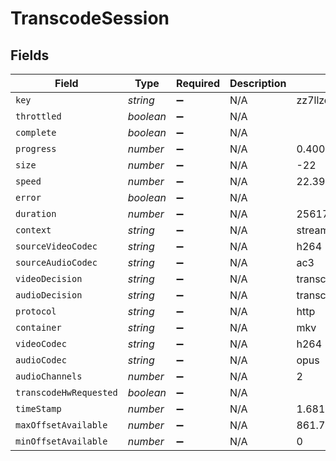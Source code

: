 # TranscodeSession


## Fields

| Field                    | Type                     | Required                 | Description              | Example                  |
| ------------------------ | ------------------------ | ------------------------ | ------------------------ | ------------------------ |
| `key`                    | *string*                 | :heavy_minus_sign:       | N/A                      | zz7llzqlx8w9vnrsbnwhbmep |
| `throttled`              | *boolean*                | :heavy_minus_sign:       | N/A                      |                          |
| `complete`               | *boolean*                | :heavy_minus_sign:       | N/A                      |                          |
| `progress`               | *number*                 | :heavy_minus_sign:       | N/A                      | 0.4000000059604645       |
| `size`                   | *number*                 | :heavy_minus_sign:       | N/A                      | -22                      |
| `speed`                  | *number*                 | :heavy_minus_sign:       | N/A                      | 22.399999618530273       |
| `error`                  | *boolean*                | :heavy_minus_sign:       | N/A                      |                          |
| `duration`               | *number*                 | :heavy_minus_sign:       | N/A                      | 2561768                  |
| `context`                | *string*                 | :heavy_minus_sign:       | N/A                      | streaming                |
| `sourceVideoCodec`       | *string*                 | :heavy_minus_sign:       | N/A                      | h264                     |
| `sourceAudioCodec`       | *string*                 | :heavy_minus_sign:       | N/A                      | ac3                      |
| `videoDecision`          | *string*                 | :heavy_minus_sign:       | N/A                      | transcode                |
| `audioDecision`          | *string*                 | :heavy_minus_sign:       | N/A                      | transcode                |
| `protocol`               | *string*                 | :heavy_minus_sign:       | N/A                      | http                     |
| `container`              | *string*                 | :heavy_minus_sign:       | N/A                      | mkv                      |
| `videoCodec`             | *string*                 | :heavy_minus_sign:       | N/A                      | h264                     |
| `audioCodec`             | *string*                 | :heavy_minus_sign:       | N/A                      | opus                     |
| `audioChannels`          | *number*                 | :heavy_minus_sign:       | N/A                      | 2                        |
| `transcodeHwRequested`   | *boolean*                | :heavy_minus_sign:       | N/A                      |                          |
| `timeStamp`              | *number*                 | :heavy_minus_sign:       | N/A                      | 1.6818695357764285e+09   |
| `maxOffsetAvailable`     | *number*                 | :heavy_minus_sign:       | N/A                      | 861.778                  |
| `minOffsetAvailable`     | *number*                 | :heavy_minus_sign:       | N/A                      | 0                        |